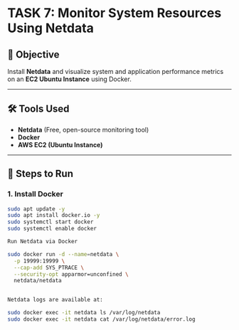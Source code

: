# TASK 7: Monitor System Resources Using Netdata

## 🎯 Objective
Install **Netdata** and visualize system and application performance metrics on an **EC2 Ubuntu Instance** using Docker.

---

## 🛠 Tools Used
- **Netdata** (Free, open-source monitoring tool)
- **Docker**
- **AWS EC2 (Ubuntu Instance)**

---

## 📌 Steps to Run

### 1. Install Docker
```bash
sudo apt update -y
sudo apt install docker.io -y
sudo systemctl start docker
sudo systemctl enable docker

Run Netdata via Docker

sudo docker run -d --name=netdata \
  -p 19999:19999 \
  --cap-add SYS_PTRACE \
  --security-opt apparmor=unconfined \
  netdata/netdata


Netdata logs are available at:

sudo docker exec -it netdata ls /var/log/netdata
sudo docker exec -it netdata cat /var/log/netdata/error.log

